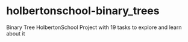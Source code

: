 # holbertonschool-binary_trees
Binary Tree HolbertonSchool Project with 19 tasks to explore and learn about it
